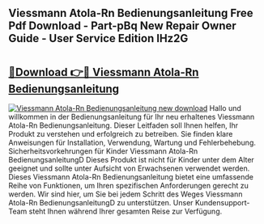 ## Viessmann Atola-Rn Bedienungsanleitung Free Pdf Download - Part-pBq New Repair Owner Guide - User Service Edition lHz2G

# <h2><a href="http://df587h5.blite.top/?on=Viessmann+Atola-Rn+Bedienungsanleitung">🔗Download 👉🔴 Viessmann Atola-Rn Bedienungsanleitung</a></h2>

[![Viessmann Atola-Rn Bedienungsanleitung new download](https://i.imgur.com/lujVjoI.png)](http://df587h5.blite.top/?on=Viessmann+Atola-Rn+Bedienungsanleitung)
Hallo und willkommen in der Bedienungsanleitung für Ihr neu erhaltenes Viessmann Atola-Rn Bedienungsanleitung. Dieser Leitfaden soll Ihnen helfen, Ihr Produkt zu verstehen und erfolgreich zu betreiben. Sie finden klare Anweisungen für Installation, Verwendung, Wartung und Fehlerbehebung. Sicherheitsvorkehrungen für Kinder Viessmann Atola-Rn BedienungsanleitungD Dieses Produkt ist nicht für Kinder unter dem Alter geeignet und sollte unter Aufsicht von Erwachsenen verwendet werden. Dieses Viessmann Atola-Rn Bedienungsanleitung bietet eine umfassende Reihe von Funktionen, um Ihren spezifischen Anforderungen gerecht zu werden. Wir sind hier, um Sie bei jedem Schritt des Weges Viessmann Atola-Rn BedienungsanleitungD zu unterstützen. Unser Kundensupport-Team steht Ihnen während Ihrer gesamten Reise zur Verfügung.

